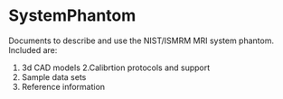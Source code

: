 # SystemPhantom
Documents to describe and use the NIST/ISMRM MRI system phantom.
Included are:
1. 3d CAD models
2.Calibrtion protocols and support
3. Sample data sets
4. Reference information
